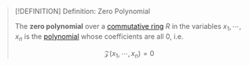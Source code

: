 >[!DEFINITION] Definition: Zero Polynomial
>
>The **zero polynomial** over a [commutative ring](../index.md) $R$ in the variables $x_1, \cdots, x_n$ is the [polynomial](Polynomials.md) whose coefficients are all $0$, i.e. 
>
>$$
>\mathcal{Z}(x_1, \cdots, x_n) = 0
>$$
>